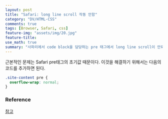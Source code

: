 ```yaml
---
layout: post
title: "Safari: long line scroll 작동 안함"
category: "DV/HTML-CSS"
comments: true
tags: [Browser, Safari, css]
feature-img: "assets/img/20.jpg"
feature-title:
use_math: true
summary: "사파리에서 code block을 담당하는 pre 태그에서 long line scroll이 안되는 문제를 해결한다."
---
```


근본적인 문제는 Safari pre태그의 초기값 때문이다.
이것을 해결하기 위해서는 다음의 코드를 추가하면 된다.

```css
.site-content pre {
  overflow-wrap: normal;
}
```

### Reference

[참고](https://wordpress.org/support/topic/long-lines-do-not-scroll-in-code-block-when-using-macos-safari/)
